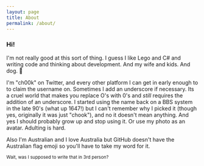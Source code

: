 ```yaml
---
layout: page
title: About
permalink: /about/
---
```


### Hi!

I'm not really good at this sort of thing. I guess I like Lego and C# and writing code and thinking about development. And my wife and kids. And dog. :dog:

I'm "ch00k" on Twitter, and every other platform I can get in early enough to to claim the username on. Sometimes I add an underscore if necessary. Its a cruel world that makes you replace O's with 0's and _still_ requires the addition of an underscore. I started using the name back on a BBS system in the late 90's (what up 1647!) but I can't remember why I picked it (though yes, originally it was just "chook"), and no it doesn't mean anything. And yes I should probably grow up and stop using it. Or use my photo as an avatar. Adulting is hard.

Also I'm Australian and I love Australia but GitHub doesn't have the Australian flag emoji so you'll have to take my word for it.

<sup>Wait, was I supposed to write that in 3rd person?</sup>
